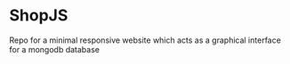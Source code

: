 # ShopJS
Repo for a minimal responsive website which acts as a graphical interface for a mongodb database
